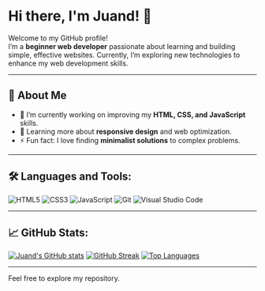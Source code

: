 # Hi there, I'm **Juand**! 👋

Welcome to my GitHub profile!  
I’m a **beginner web developer** passionate about learning and building simple, effective websites. Currently, I’m exploring new technologies to enhance my web development skills.

---

## 🌟 **About Me**
- 🔭 I’m currently working on improving my **HTML, CSS, and JavaScript** skills.
- 🌱 Learning more about **responsive design** and web optimization.
- ⚡ Fun fact: I love finding **minimalist solutions** to complex problems.

---

## 🛠️ **Languages and Tools:**
![HTML5](https://img.shields.io/badge/HTML5-E34F26?style=flat-square&logo=html5&logoColor=white)
![CSS3](https://img.shields.io/badge/CSS3-1572B6?style=flat-square&logo=css3&logoColor=white)
![JavaScript](https://img.shields.io/badge/JavaScript-F7DF1E?style=flat-square&logo=javascript&logoColor=black)
![Git](https://img.shields.io/badge/Git-F05032?style=flat-square&logo=git&logoColor=white)
![Visual Studio Code](https://img.shields.io/badge/VS_Code-007ACC?style=flat-square&logo=visual-studio-code&logoColor=white)

---

## 📈 **GitHub Stats:**
[![Juand's GitHub stats](https://github-readme-stats.vercel.app/api?username=Juandxyn&show_icons=true&theme=tokyonight&hide_border=true)](https://github.com/Juandxyn)
[![GitHub Streak](https://github-readme-streak-stats.herokuapp.com/?user=Juandxyn&theme=tokyonight&hide_border=true)](https://github.com/Juandxyn)
[![Top Languages](https://github-readme-stats.vercel.app/api/top-langs/?username=Juandxyn&layout=compact&theme=tokyonight&hide_border=true)](https://github.com/Juandxyn)

---

Feel free to explore my repository.
